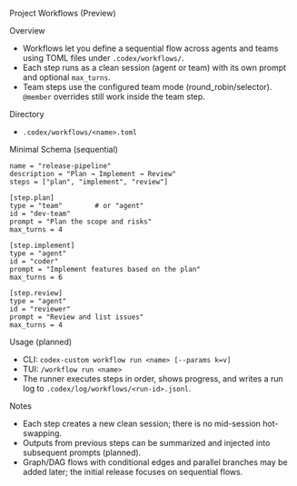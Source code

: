 Project Workflows (Preview)

Overview
- Workflows let you define a sequential flow across agents and teams using TOML files under `.codex/workflows/`.
- Each step runs as a clean session (agent or team) with its own prompt and optional `max_turns`.
- Team steps use the configured team mode (round_robin/selector). `@member` overrides still work inside the team step.

Directory
- `.codex/workflows/<name>.toml`

Minimal Schema (sequential)
```
name = "release-pipeline"
description = "Plan → Implement → Review"
steps = ["plan", "implement", "review"]

[step.plan]
type = "team"        # or "agent"
id = "dev-team"
prompt = "Plan the scope and risks"
max_turns = 4

[step.implement]
type = "agent"
id = "coder"
prompt = "Implement features based on the plan"
max_turns = 6

[step.review]
type = "agent"
id = "reviewer"
prompt = "Review and list issues"
max_turns = 4
```

Usage (planned)
- CLI: `codex-custom workflow run <name> [--params k=v]`
- TUI: `/workflow run <name>`
- The runner executes steps in order, shows progress, and writes a run log to `.codex/log/workflows/<run-id>.jsonl`.

Notes
- Each step creates a new clean session; there is no mid-session hot-swapping.
- Outputs from previous steps can be summarized and injected into subsequent prompts (planned).
- Graph/DAG flows with conditional edges and parallel branches may be added later; the initial release focuses on sequential flows.


